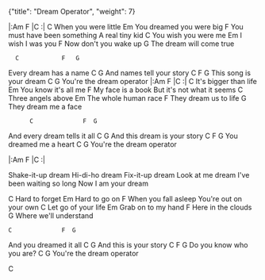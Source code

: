 {"title": "Dream Operator", "weight": 7}

|:Am  F  |C   :|
C
When you were little
    Em
You dreamed you were big
    F
You must have been something
A real tiny kid
    C
You wish you were me
  Em
I wish I was you
    F
Now don't you wake up
                    G
The dream will come true

      C            F   G
Every dream has a name
    C                G
And names tell your story
      C            F   G
This song is your dream
           C         G
You're the dream operator
|:Am  F  |C   :|
C
It's bigger than life
    Em
You know it's all me
   F
My face is a book
But it's not what it seems
      C
Three angels above
    Em
The whole human race
     F
They dream us to life
                G
They dream me a face

          C              F  G
And every dream tells it all
    C                  G
And this dream is your story
    C             F   G
You dreamed me a heart
           C         G
You're the dream operator

|:Am  F  |C   :|

Shake-it-up dream
Hi-di-ho dream
Fix-it-up dream
Look at me dream
I've been waiting so long
Now I am your dream

C
Hard to forget
Em
Hard to go on
     F
When you fall asleep
You're out on your own
C
Let go of your life
Em
Grab on to my hand
F
Here in the clouds
                  G
Where we'll understand

    C              F  G
And you dreamed it all
    C            G
And this is your story
       C             F  G
Do you know who you are?
           C         G
You're the dream operator

C
